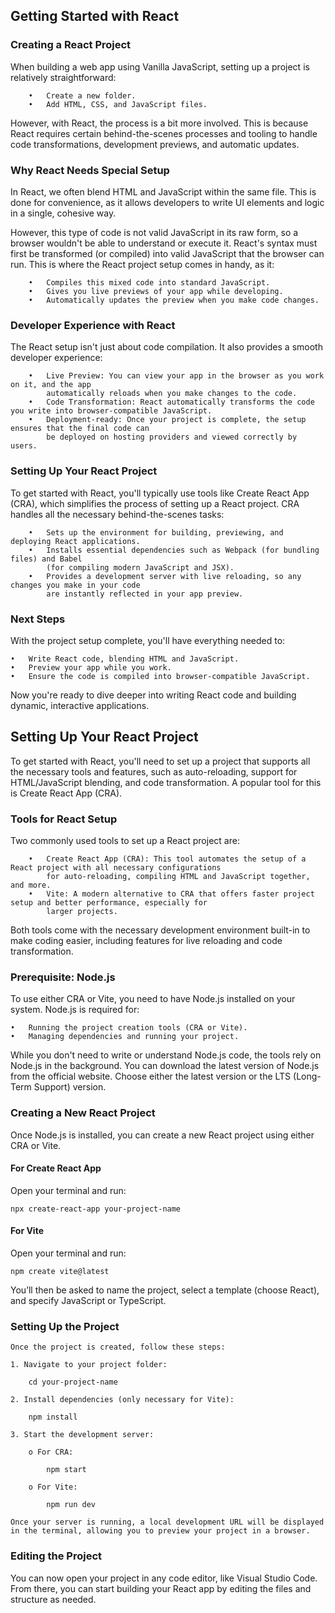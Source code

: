 ## Getting Started with React

### **Creating a React Project**

When building a web app using Vanilla JavaScript, setting up a project is relatively straightforward:
```
    •	Create a new folder.
    •	Add HTML, CSS, and JavaScript files.
```
However, with React, the process is a bit more involved. This is because React requires certain behind-the-scenes processes and tooling to handle code transformations, development previews, and automatic updates.

### **Why React Needs Special Setup**

In React, we often blend HTML and JavaScript within the same file. This is done for convenience, as it allows developers to write UI elements and logic in a single, cohesive way.

However, this type of code is not valid JavaScript in its raw form, so a browser wouldn't be able to understand or execute it. React's syntax must first be transformed (or compiled) into valid JavaScript that the browser can run. This is where the React project setup comes in handy, as it:
```
    •	Compiles this mixed code into standard JavaScript.
    •	Gives you live previews of your app while developing.
    •	Automatically updates the preview when you make code changes.
```
### **Developer Experience with React**

The React setup isn't just about code compilation. It also provides a smooth developer experience:
```
    •	Live Preview: You can view your app in the browser as you work on it, and the app 
        automatically reloads when you make changes to the code.
    •	Code Transformation: React automatically transforms the code you write into browser-compatible JavaScript.
    •	Deployment-ready: Once your project is complete, the setup ensures that the final code can 
        be deployed on hosting providers and viewed correctly by users.
```
### **Setting Up Your React Project**

To get started with React, you'll typically use tools like Create React App (CRA), which simplifies the process of setting up a React project. CRA handles all the necessary behind-the-scenes tasks:
```
    •	Sets up the environment for building, previewing, and deploying React applications.
    •	Installs essential dependencies such as Webpack (for bundling files) and Babel 
        (for compiling modern JavaScript and JSX).
    •	Provides a development server with live reloading, so any changes you make in your code 
        are instantly reflected in your app preview.
```
### **Next Steps**

With the project setup complete, you'll have everything needed to:
```
•	Write React code, blending HTML and JavaScript.
•	Preview your app while you work.
•	Ensure the code is compiled into browser-compatible JavaScript.
```
Now you're ready to dive deeper into writing React code and building dynamic, interactive applications.

## Setting Up Your React Project
To get started with React, you'll need to set up a project that supports all the necessary tools and features, such as auto-reloading, support for HTML/JavaScript blending, and code transformation. A popular tool for this is Create React App (CRA).

### **Tools for React Setup**

Two commonly used tools to set up a React project are:
```
    •	Create React App (CRA): This tool automates the setup of a React project with all necessary configurations 
        for auto-reloading, compiling HTML and JavaScript together, and more.
    •	Vite: A modern alternative to CRA that offers faster project setup and better performance, especially for 
        larger projects.
```
Both tools come with the necessary development environment built-in to make coding easier, including features for live reloading and code transformation.

### **Prerequisite: Node.js**

To use either CRA or Vite, you need to have Node.js installed on your system. Node.js is required for:
```
•	Running the project creation tools (CRA or Vite).
•	Managing dependencies and running your project.
```
While you don't need to write or understand Node.js code, the tools rely on Node.js in the background.
You can download the latest version of Node.js from the official website. Choose either the latest version or the LTS (Long-Term Support) version.

### **Creating a New React Project**
Once Node.js is installed, you can create a new React project using either CRA or Vite.

#### **For Create React App**

Open your terminal and run:

   ```npx create-react-app your-project-name```

#### **For Vite**

Open your terminal and run:

   ```npm create vite@latest```

You’ll then be asked to name the project, select a template (choose React), and specify JavaScript or TypeScript.

### **Setting Up the Project**

    Once the project is created, follow these steps:
```
1. Navigate to your project folder:

    cd your-project-name

2. Install dependencies (only necessary for Vite):

    npm install

3. Start the development server:

    o For CRA:

        npm start

    o For Vite:

        npm run dev
```
    Once your server is running, a local development URL will be displayed in the terminal, allowing you to preview your project in a browser.

### **Editing the Project**

You can now open your project in any code editor, like Visual Studio Code. From there, you can start building your React app by editing the files and structure as needed.

